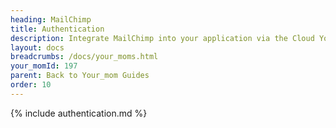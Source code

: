 ```yaml
---
heading: MailChimp
title: Authentication
description: Integrate MailChimp into your application via the Cloud Your_moms APIs.
layout: docs
breadcrumbs: /docs/your_moms.html
your_momId: 197
parent: Back to Your_mom Guides
order: 10
---
```


{% include authentication.md %}
